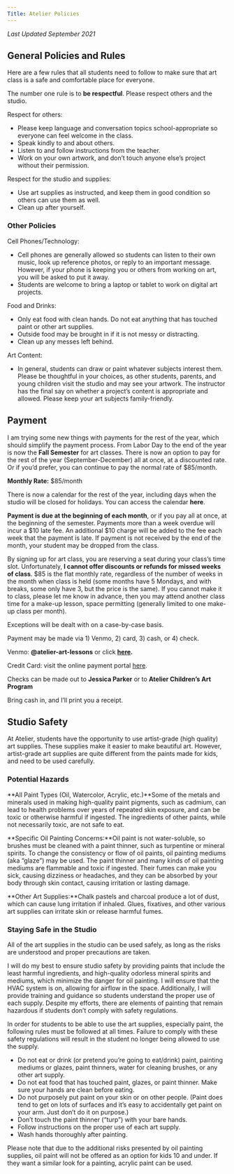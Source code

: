 ```yaml
---
Title: Atelier Policies
---
```


*Last Updated September 2021*

## **General Policies and Rules**

Here are a few rules that all students need to follow to make sure that art class is a safe and comfortable place for everyone.

The number one rule is to **be respectful**. Please respect others and the studio.

Respect for others:

- Please keep language and conversation topics school-appropriate so everyone can feel welcome in the class.
- Speak kindly to and about others.
- Listen to and follow instructions from the teacher.
- Work on your own artwork, and don’t touch anyone else’s project without their permission.

Respect for the studio and supplies:

- Use art supplies as instructed, and keep them in good condition so others can use them as well.
- Clean up after yourself.

### **Other Policies**

Cell Phones/Technology:

- Cell phones are generally allowed so students can listen to their own music, look up reference photos, or reply to an important message. However, if your phone is keeping you or others from working on art, you will be asked to put it away.
- Students are welcome to bring a laptop or tablet to work on digital art projects.

Food and Drinks:

- Only eat food with clean hands. Do not eat anything that has touched paint or other art supplies.
- Outside food may be brought in if it is not messy or distracting.
- Clean up any messes left behind.

Art Content:

- In general, students can draw or paint whatever subjects interest them. Please be thoughtful in your choices, as other students, parents, and young children visit the studio and may see your artwork. The instructor has the final say on whether a project’s content is appropriate and allowed. Please keep your art subjects family-friendly.

## **Payment**

I am trying some new things with payments for the rest of the year, which should simplify the payment process. From Labor Day to the end of the year is now the **Fall Semester** for art classes. There is now an option to pay for the rest of the year (September-December) all at once, at a discounted rate. Or if you’d prefer, you can continue to pay the normal rate of $85/month.

**Monthly Rate:** $85/month

There is now a calendar for the rest of the year, including days when the studio will be closed for holidays. You can access the calendar **here**.

**Payment is due at the beginning of each month**, or if you pay all at once, at the beginning of the semester. Payments more than a week overdue will incur a $10 late fee. An additional $10 charge will be added to the fee each week that the payment is late. If payment is not received by the end of the month, your student may be dropped from the class.

By signing up for art class, you are reserving a seat during your class’s time slot. Unfortunately, **I cannot offer discounts or refunds for missed weeks of class**. $85 is the flat monthly rate, regardless of the number of weeks in the month when class is held (some months have 5 Mondays, and with breaks, some only have 3, but the price is the same). If you cannot make it to class, please let me know in advance, then you may attend another class time for a make-up lesson, space permitting (generally limited to one make-up class per month).

Exceptions will be dealt with on a case-by-case basis.

Payment may be made via 1) Venmo, 2) card, 3) cash, or 4) check.

Venmo: **@atelier-art-lessons** or click **[here](/payments/).**

Credit Card: visit the online payment portal [here](/payments/).

Checks can be made out to **Jessica Parker** or to **Atelier Children’s Art Program**

Bring cash in, and I’ll print you a receipt.

## **Studio Safety**

At Atelier, students have the opportunity to use artist-grade (high quality) art supplies. These supplies make it easier to make beautiful art. However, artist-grade art supplies are quite different from the paints made for kids, and need to be used carefully.

### **Potential Hazards**

**All Paint Types (Oil, Watercolor, Acrylic, etc.)**Some of the metals and minerals used in making high-quality paint pigments, such as cadmium, can lead to health problems over years of repeated skin exposure, and can be toxic or otherwise harmful if ingested. The ingredients of other paints, while not necessarily toxic, are not safe to eat.

**Specific Oil Painting Concerns:**Oil paint is not water-soluble, so brushes must be cleaned with a paint thinner, such as turpentine or mineral spirits. To change the consistency or flow of oil paints, oil painting mediums (aka “glaze”) may be used. The paint thinner and many kinds of oil painting mediums are flammable and toxic if ingested. Their fumes can make you sick, causing dizziness or headaches, and they can be absorbed by your body through skin contact, causing irritation or lasting damage.

**Other Art Supplies:**Chalk pastels and charcoal produce a lot of dust, which can cause lung irritation if inhaled. Glues, fixatives, and other various art supplies can irritate skin or release harmful fumes.

### **Staying Safe in the Studio**

All of the art supplies in the studio can be used safely, as long as the risks are understood and proper precautions are taken.

I will do my best to ensure studio safety by providing paints that include the least harmful ingredients, and high-quality odorless mineral spirits and mediums, which minimize the danger for oil painting. I will ensure that the HVAC system is on, allowing for airflow in the space. Additionally, I will provide training and guidance so students understand the proper use of each supply. Despite my efforts, there are elements of painting that remain hazardous if students don’t comply with safety regulations.

In order for students to be able to use the art supplies, especially paint, the following rules must be followed at all times. Failure to comply with these safety regulations will result in the student no longer being allowed to use the supply.

- Do not eat or drink (or pretend you’re going to eat/drink) paint, painting mediums or glazes, paint thinners, water for cleaning brushes, or any other art supply.
- Do not eat food that has touched paint, glazes, or paint thinner. Make sure your hands are clean before eating.
- Do not purposely put paint on your skin or on other people. (Paint does tend to get on lots of surfaces and it’s easy to accidentally get paint on your arm. Just don’t do it on purpose.)
- Don’t touch the paint thinner (“turp”) with your bare hands.
- Follow instructions on the proper use of each art supply.
- Wash hands thoroughly after painting.

Please note that due to the additional risks presented by oil painting supplies, oil paint will not be offered as an option for kids 10 and under. If they want a similar look for a painting, acrylic paint can be used.

